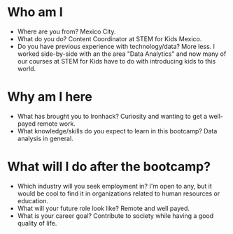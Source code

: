 # Who am I

* Where are you from? Mexico City.
* What do you do? Content Coordinator at STEM for Kids Mexico.
* Do you have previous experience with technology/data? More less. I worked side-by-side with an the area "Data Analytics" and now many of our courses at STEM for Kids have to do with introducing kids to this world. 

# Why am I here

* What has brought you to Ironhack? Curiosity and wanting to get a well-payed remote work.
* What knowledge/skills do you expect to learn in this bootcamp? Data analysis in general.

# What will I do after the bootcamp?

* Which industry will you seek employment in? I'm open to any, but it would be cool to find it in organizations related to human resources or education.
* What will your future role look like? Remote and well payed.
* What is your career goal? Contribute to society while having a good quality of life.
